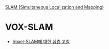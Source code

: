 [SLAM (Simultaneous Localization and Mapping)](../index.md)
# VOX-SLAM
- [Voxel-SLAM에 대한 심층 고찰](VOX-SLAM.md)
